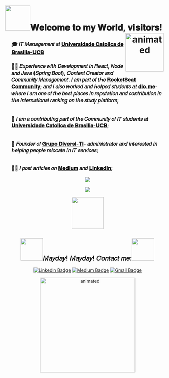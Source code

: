 
 <p>
<h1 align="center"><b><img src="https://media.giphy.com/media/InHvdOCyh7aXMm5R3n/giphy.gif" width="80">𝐖𝐞𝐥𝐜𝐨𝐦𝐞 𝐭𝐨 𝐦𝐲 𝐖𝐨𝐫𝐥𝐝, 𝐯𝐢𝐬𝐢𝐭𝐨𝐫𝐬!</b><img align= 'right' src="https://media.giphy.com/media/KzV5NWeRokeOgfZtnQ/giphy.gifhttps://media.giphy.com/media/oX8Wh3bwHJ0TFTlT6J/giphy.gif" width="120" alt="animated"/></h1> 
 </p>

<ul>
  <p><h3><b>🎓 𝐼𝑇 𝑀𝑎𝑛𝑎𝑔𝑒𝑚𝑒𝑛𝑡 𝑎𝑡 <a href="https://ucb.catolica.edu.br/">𝐔𝐧𝐢𝐯𝐞𝐫𝐬𝐢𝐝𝐚𝐝𝐞 𝐂𝐚𝐭𝐨𝐥𝐢𝐜𝐚 𝐝𝐞 𝐁𝐫𝐚𝐬𝐢𝐥𝐢𝐚-𝐔𝐂𝐁</b></a>
</p>
  
 <p><h3><b>
       👨‍💻 𝐸𝑥𝑝𝑒𝑟𝑖𝑒𝑛𝑐𝑒 𝑤𝑖𝑡ℎ 𝐷𝑒𝑣𝑒𝑙𝑜𝑝𝑚𝑒𝑛𝑡 𝑖𝑛 𝑅𝑒𝑎𝑐𝑡, 𝑁𝑜𝑑𝑒 𝑎𝑛𝑑 𝐽𝑎𝑣𝑎 (𝑆𝑝𝑟𝑖𝑛𝑔 𝐵𝑜𝑜𝑡), 𝐶𝑜𝑛𝑡𝑒𝑛𝑡 𝐶𝑟𝑒𝑎𝑡𝑜𝑟 𝑎𝑛𝑑 𝐶𝑜𝑚𝑚𝑢𝑛𝑖𝑡𝑦 𝑀𝑎𝑛𝑎𝑔𝑒𝑚𝑒𝑛𝑡. 𝐼 𝑎𝑚 𝑝𝑎𝑟𝑡 𝑜𝑓 𝑡ℎ𝑒 <a href="https://app.rocketseat.com.br/me/guedes">𝐑𝐨𝐜𝐤𝐞𝐭𝐒𝐞𝐚𝐭 𝐂𝐨𝐦𝐦𝐮𝐧𝐢𝐭𝐲</a>; 𝑎𝑛𝑑 𝐼 𝑎𝑙𝑠𝑜 𝑤𝑜𝑟𝑘𝑒𝑑 𝑎𝑛𝑑 ℎ𝑒𝑙𝑝𝑒𝑑 𝑠𝑡𝑢𝑑𝑒𝑛𝑡𝑠 𝑎𝑡 
<a href="https://dio.me/">𝐝𝐢𝐨.𝐦𝐞</a>- 𝑤ℎ𝑒𝑟𝑒 𝐼 𝑎𝑚 𝑜𝑛𝑒 𝑜𝑓 𝑡ℎ𝑒 𝑏𝑒𝑠𝑡 𝑝𝑙𝑎𝑐𝑒𝑠 𝑖𝑛 𝑟𝑒𝑝𝑢𝑡𝑎𝑡𝑖𝑜𝑛 𝑎𝑛𝑑 𝑐𝑜𝑛𝑡𝑟𝑖𝑏𝑢𝑡𝑖𝑜𝑛 𝑖𝑛 𝑡ℎ𝑒 𝑖𝑛𝑡𝑒𝑟𝑛𝑎𝑡𝑖𝑜𝑛𝑎𝑙 𝑟𝑎𝑛𝑘𝑖𝑛𝑔 𝑜𝑛 𝑡ℎ𝑒 𝑠𝑡𝑢𝑑𝑦 𝑝𝑙𝑎𝑡𝑓𝑜𝑟𝑚;

  </br>🤗 𝐼 𝑎𝑚 𝑎 𝑐𝑜𝑛𝑡𝑟𝑖𝑏𝑢𝑡𝑖𝑛𝑔 𝑝𝑎𝑟𝑡 𝑜𝑓 𝑡ℎ𝑒 𝐶𝑜𝑚𝑚𝑢𝑛𝑖𝑡𝑦 𝑜𝑓 𝐼𝑇 𝑠𝑡𝑢𝑑𝑒𝑛𝑡𝑠 𝑎𝑡 <a href="https://ucb.catolica.edu.br/">𝐔𝐧𝐢𝐯𝐞𝐫𝐬𝐢𝐝𝐚𝐝𝐞 𝐂𝐚𝐭𝐨𝐥𝐢𝐜𝐚 𝐝𝐞 𝐁𝐫𝐚𝐬𝐢𝐥𝐢𝐚-𝐔𝐂𝐁</b></a>;

  </br>🏁 𝐹𝑜𝑢𝑛𝑑𝑒𝑟 𝑜𝑓 <a href="https://www.linkedin.com/groups/9032010/">𝐆𝐫𝐮𝐩𝐨 𝐃𝐢𝐯𝐞𝐫𝐬𝐢-𝐓𝐈</a>- 𝑎𝑑𝑚𝑖𝑛𝑖𝑠𝑡𝑟𝑎𝑡𝑜𝑟 𝑎𝑛𝑑 𝑖𝑛𝑡𝑒𝑟𝑒𝑠𝑡𝑒𝑑 𝑖𝑛 ℎ𝑒𝑙𝑝𝑖𝑛𝑔 𝑝𝑒𝑜𝑝𝑙𝑒 𝑟𝑒𝑙𝑜𝑐𝑎𝑡𝑒 𝑖𝑛 𝐼𝑇 𝑠𝑒𝑟𝑣𝑖𝑐𝑒𝑠;

  </br>✍🏻 𝐼 𝑝𝑜𝑠𝑡 𝑎𝑟𝑡𝑖𝑐𝑙𝑒𝑠 𝑜𝑛 <a href="https://medium.com/@sradtsor">𝐌𝐞𝐝𝐢𝐮𝐦</a> 𝑎𝑛𝑑 <a href="https://www.linkedin.com/newsletters/artigos-para-o-intervalo-6864175629416329216/">𝐋𝐢𝐧𝐤𝐞𝐝𝐈𝐧</a>;

<p align="center">
  <img align="center" src="https://github-readme-stats.vercel.app/api/top-langs/?username=Guedesou&layout=compact&bg_color=30,e96443,904e95&title_color=fff&text_color=fff"> 
</p>
<p align="center">
  <img align="center" src="https://github-readme-stats.vercel.app/api?username=Guedesou&bg_color=30,e96443,904e95&title_color=fff&text_color=fff"> 
</p>


<p align="center">
  <img align="center" src="https://media.giphy.com/media/EAZNrYsT7fzttW2lgf/giphy.gif" width="100"></ > 
</p>

<h2 align="center"><img src="https://media.giphy.com/media/f8Old4J27xQmotsBqg/giphy.gif" width="70">𝑀𝑎𝑦𝑑𝑎𝑦! 𝑀𝑎𝑦𝑑𝑎𝑦! 𝐶𝑜𝑛𝑡𝑎𝑐𝑡 𝑚𝑒:<img src="https://media.giphy.com/media/f8Old4J27xQmotsBqg/giphy.gif" width="70"></h3>

<p align="center">
<a href="https://www.linkedin.com/in/guedesou/" target="blank"><img alt="Linkedin Badge" src="https://img.shields.io/badge/-Thiago%20Guedes-black?style=flat-square&logo=Linkedin&logoColor=white&link=https://www.linkedin.com/in/guedesou/"/></a>
 <a href="https://guedesou.medium.com" target="blank"><img alt="Medium Badge" src="https://img.shields.io/badge/-Thiago%20Guedes-black?style=flat-square&logo=Medium&logoColor=white&link=https://guedesou.medium.com/"/></a>
<a href="mailto:sradtsor@gmail.com" target="blank"><img alt="Gmail Badge" src="https://img.shields.io/badge/-sradtsor@gmail.com-black?style=flat-square&logo=Gmail&logoColor=orange&link=mailto:sradtsor@gmail.com"/></a></p>

  
 <p align="center">
<img src="https://media.giphy.com/media/TK53HEZJFVZSBE7Q6W/giphy.gif" width="300" alt="animated"/>
 </p>
